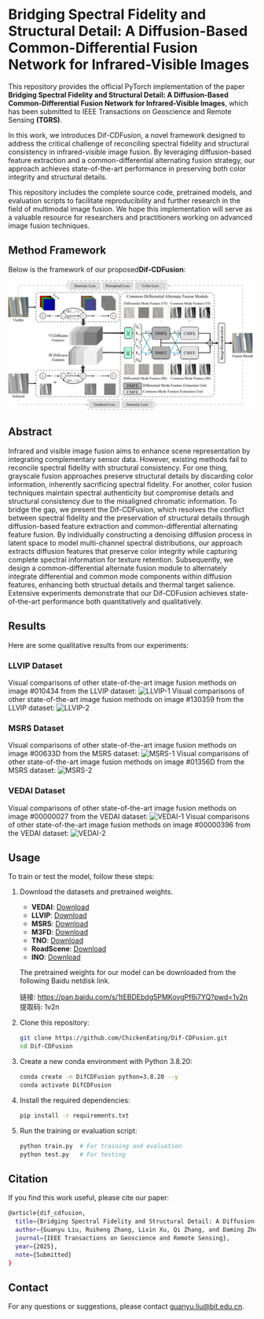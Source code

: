 # Bridging Spectral Fidelity and Structural Detail: A Diffusion-Based Common-Differential Fusion Network for Infrared-Visible Images

This repository provides the official PyTorch implementation of the paper ​**Bridging Spectral Fidelity and Structural Detail: A Diffusion-Based Common-Differential Fusion Network for Infrared-Visible Images**, which has been submitted to IEEE Transactions on Geoscience and Remote Sensing **(TGRS)**. 

In this work, we introduces ​Dif-CDFusion, a novel framework designed to address the critical challenge of reconciling spectral fidelity and structural consistency in infrared-visible image fusion. By leveraging diffusion-based feature extraction and a common-differential alternating fusion strategy, our approach achieves state-of-the-art performance in preserving both color integrity and structural details. 

This repository includes the complete source code, pretrained models, and evaluation scripts to facilitate reproducibility and further research in the field of multimodal image fusion. We hope this implementation will serve as a valuable resource for researchers and practitioners working on advanced image fusion techniques.

## Method Framework
Below is the framework of our proposed ​**Dif-CDFusion**:

![Dif-CDFusion Framework](./figs/Framework.png)

## Abstract
Infrared and visible image fusion aims to enhance scene representation by integrating complementary sensor data. However, existing methods fail to reconcile spectral fidelity with structural consistency. For one thing, grayscale fusion approaches preserve structural details by discarding color information, inherently sacrificing spectral fidelity. For another, color fusion techniques maintain spectral authenticity but compromise details and structural consistency due to the misaligned chromatic information. To bridge the gap, we present the Dif-CDFusion, which resolves the conflict between spectral fidelity and the preservation of structural details through diffusion-based feature extraction and common-differential alternating feature fusion. By individually constructing a denoising diffusion process in latent space to model multi-channel spectral distributions, our approach extracts diffusion features that preserve color integrity while capturing complete spectral information for texture retention. Subsequently, we design a common-differential alternate fusion module to alternately integrate differential and common mode components within diffusion features, enhancing both structual details and thermal target salience. Extensive experiments demonstrate that our Dif-CDFusion achieves state-of-the-art performance both quantitatively and qualitatively.

## Results
Here are some qualitative results from our experiments:

### LLVIP Dataset
Visual comparisons of other state-of-the-art image fusion methods on image \#010434 from the LLVIP dataset:
![LLVIP-1](./figs/LLVIP-1.png)
Visual comparisons of other state-of-the-art image fusion methods on image \#130359 from the LLVIP dataset:
![LLVIP-2](./figs/LLVIP-2.png)

### MSRS Dataset
Visual comparisons of other state-of-the-art image fusion methods on image \#00633D from the MSRS dataset:
![MSRS-1](./figs/MSRS-1.png)
Visual comparisons of other state-of-the-art image fusion methods on image \#01356D from the MSRS dataset:
![MSRS-2](./figs/MSRS-2.png)

### VEDAI Dataset
Visual comparisons of other state-of-the-art image fusion methods on image \#00000027 from the VEDAI dataset:
![VEDAI-1](./figs/VEDAI-1.png)
Visual comparisons of other state-of-the-art image fusion methods on image \#00000396 from the VEDAI dataset:
![VEDAI-2](./figs/VEDAI-2.png)

## Usage
To train or test the model, follow these steps:
1. Download the datasets and pretrained weights.
   - ​**VEDAI**: [Download](https://downloads.greyc.fr/vedai/)
   - ​**LLVIP**: [Download](https://bupt-ai-cz.github.io/LLVIP/)
   - **MSRS**: [Download](https://github.com/Linfeng-Tang/MSRS)
   - **M3FD**: [Download](https://github.com/JinyuanLiu-CV/TarDAL)
   - ​**TNO**: [Download](https://figshare.com/articles/dataset/TNO_Image_Fusion_Dataset/1008029)
   - **RoadScene**: [Download](https://github.com/hanna-xu/RoadScene)
   - ​**INO**: [Download](https://www.ino.ca/en/technologies/video-analytics-dataset/videos/)

   The pretrained weights for our model can be downloaded from the following Baidu netdisk link.

   链接: https://pan.baidu.com/s/1tEBDEbdg5PMKovgPf6j7YQ?pwd=1v2n 提取码: 1v2n

3. Clone this repository:
   ```bash
   git clone https://github.com/ChickenEating/Dif-CDFusion.git
   cd Dif-CDFusion

4. Create a new conda environment with Python 3.8.20:
   ```bash
   conda create -n DifCDFusion python=3.8.20 --y
   conda activate DifCDFusion

5. Install the required dependencies:
   ```bash
   pip install -r requirements.txt

6. Run the training or evaluation script:
   ```bash
   python train.py  # For training and evaluation
   python test.py   # For testing

## Citation
If you find this work useful, please cite our paper:
   ```bash
   @article{dif_cdfusion,
     title={Bridging Spectral Fidelity and Structural Detail: A Diffusion-Based Common-Differential Fusion Network for Infrared-Visible Images},
     author={Guanyu Liu, Ruiheng Zhang, Lixin Xu, Qi Zhang, and Daming Zhou},
     journal={IEEE Transactions on Geoscience and Remote Sensing},
     year={2025},
     note={Submitted}
   }
   ```
## Contact
For any questions or suggestions, please contact guanyu.liu@bit.edu.cn.

